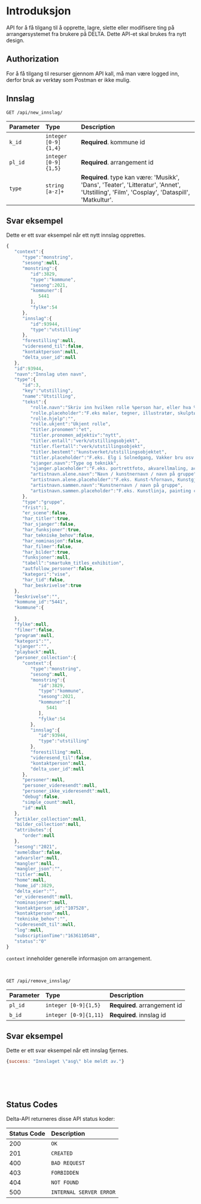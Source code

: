 # Introduksjon

API for å få tilgang til å opprette, lagre, slette eller modifisere ting på arrangørsystemet fra brukere på DELTA. Dette API-et skal brukes fra nytt design.

## Authorization

For å få tilgang til resurser gjennom API kall, må man være logged inn, derfor bruk av verktøy som Postman er ikke mulig.


## Innslag
```https
GET /api/new_innslag/
```

| Parameter | Type | Description |
| :--- | :--- | :--- |
| `k_id` | `integer [0-9]{1,4}` | **Required**. kommune id |
| `pl_id` | `integer [0-9]{1,5}` | **Required**. arrangement id |
| `type` | `string [a-z]+` | **Required**. type kan være: 'Musikk', 'Dans', 'Teater', 'Litteratur', 'Annet', 'Utstilling', 'Film', 'Cosplay', 'Dataspill', 'Matkultur'. |

## Svar eksempel

Dette er ett svar eksempel når ett nytt innslag opprettes.

```javascript
{
   "context":{
      "type":"monstring",
      "sesong":null,
      "monstring":{
         "id":3829,
         "type":"kommune",
         "sesong":2021,
         "kommuner":[
            5441
         ],
         "fylke":54
      },
      "innslag":{
         "id":93944,
         "type":"utstilling"
      },
      "forestilling":null,
      "videresend_til":false,
      "kontaktperson":null,
      "delta_user_id":null
   },
   "id":93944,
   "navn":"Innslag uten navn",
   "type":{
      "id":3,
      "key":"utstilling",
      "name":"Utstilling",
      "tekst":{
         "rolle.navn":"Skriv inn hvilken rolle %person har, eller hva %person gjør",
         "rolle.placeholder":"F.eks maler, tegner, illustratør, skulptør osv.",
         "rolle.hjelp":"",
         "rolle.ukjent":"Ukjent rolle",
         "titler.pronomen":"et",
         "titler.pronomen_adjektiv":"nytt",
         "titler.entall":"verk/utstillingsobjekt",
         "titler.flertall":"verk/utstillingsobjekt",
         "titler.bestemt":"kunstverket/utstillingsobjektet",
         "titler.placeholder":"F.eks. Elg i Solnedgang, Vakker bru osv.",
         "sjanger.navn":"Type og teknikk",
         "sjanger.placeholder":"F.eks. portrettfoto, akvarellmaling, acryl osv.",
         "artistnavn.alene.navn":"Navn / kunstnernavn / navn på gruppe",
         "artistnavn.alene.placeholder":"F.eks. Kunst-%fornavn, Kunstgjengen fra %etternavn, %fornavn %etternavn...",
         "artistnavn.sammen.navn":"Kunstnernavn / navn på gruppe",
         "artistnavn.sammen.placeholder":"F.eks. Kunstlinja, painting cowboys, %etternavn-gjengen..."
      },
      "type":"gruppe",
      "frist":1,
      "er_scene":false,
      "har_titler":true,
      "har_sjanger":false,
      "har_funksjoner":true,
      "har_tekniske_behov":false,
      "har_nominasjon":false,
      "har_filmer":false,
      "har_bilder":true,
      "funksjoner":null,
      "tabell":"smartukm_titles_exhibition",
      "autfollow_personer":false,
      "kategori":"vise",
      "har_tid":false,
      "har_beskrivelse":true
   },
   "beskrivelse":"",
   "kommune_id":"5441",
   "kommune":{
      
   },
   "fylke":null,
   "filmer":false,
   "program":null,
   "kategori":"",
   "sjanger":"",
   "playback":null,
   "personer_collection":{
      "context":{
         "type":"monstring",
         "sesong":null,
         "monstring":{
            "id":3829,
            "type":"kommune",
            "sesong":2021,
            "kommuner":[
               5441
            ],
            "fylke":54
         },
         "innslag":{
            "id":93944,
            "type":"utstilling"
         },
         "forestilling":null,
         "videresend_til":false,
         "kontaktperson":null,
         "delta_user_id":null
      },
      "personer":null,
      "personer_videresendt":null,
      "personer_ikke_videresendt":null,
      "debug":false,
      "simple_count":null,
      "id":null
   },
   "artikler_collection":null,
   "bilder_collection":null,
   "attributes":{
      "order":null
   },
   "sesong":"2021",
   "avmeldbar":false,
   "advarsler":null,
   "mangler":null,
   "mangler_json":"",
   "titler":null,
   "home":null,
   "home_id":3829,
   "delta_eier":"",
   "er_videresendt":null,
   "nominasjoner":null,
   "kontaktperson_id":"107528",
   "kontaktperson":null,
   "tekniske_behov":"",
   "videresendt_til":null,
   "log":null,
   "subscriptionTime":"1636110548",
   "status":"0"
}
```

`context` inneholder generelle informasjon om arrangement.


<br />

```https
GET /api/remove_innslag/
```

| Parameter | Type | Description |
| :--- | :--- | :--- |
| `pl_id` | `integer [0-9]{1,5}` | **Required**. arrangement id |
| `b_id` | `integer [0-9]{1,11}` | **Required**. innslag id |

## Svar eksempel

Dette er ett svar eksempel når ett innslag fjernes.

```javascript
{success: "Innslaget \"asg\" ble meldt av."}
```


<br />
<br />
<br />

## Status Codes

Delta-API returneres disse API status koder:

| Status Code | Description |
| :--- | :--- |
| 200 | `OK` |
| 201 | `CREATED` |
| 400 | `BAD REQUEST` |
| 403 | `FORBIDDEN` |
| 404 | `NOT FOUND` |
| 500 | `INTERNAL SERVER ERROR` |

